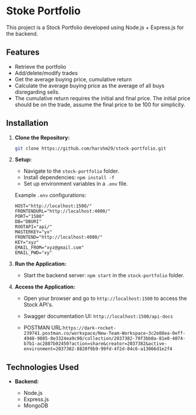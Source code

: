 # Stoke Portfolio

This project is a Stock Portfolio developed using Node.js + Express.js for the backend.

## Features

- Retrieve the portfolio
- Add/delete/modify trades
- Get the average buying price, cumulative return
- Calculate the average buying price as the average of all buys disregarding sells.
- The cumulative return requires the initial and final price. The initial price should be on the trade, assume the final price to be 100 for simplicity.

## Installation

1. **Clone the Repository:**

   ```bash
   git clone https://github.com/harshm29/stock-portfolio.git
   ```

2. **Setup:**

   - Navigate to the `stock-portfolio` folder.
   - Install dependencies: `npm install -f`
   - Set up environment variables in a `.env` file.

   Example `.env` configurations:

   ```dotenv
   HOST="http://localhost:1500/"
   FRONTENDURL="http://localhost:4000/"
   PORT="1500"
   DB="DBURI"
   ROOTAPI="api/"
   MASTERKEY="yx"
   FRONTEND="http://localhost:4000/"
   KEY="xyz"
   EMAIL_FROM="xyz@gmail.com"
   EMAIL_PWD="xy"
   ```

3. **Run the Application:**

   - Start the backend server: `npm start` in the `stock-portfolio` folder.

4. **Access the Application:**

   - Open your browser and go to `http://localhost:1500` to access the Stock API's.

   - Swagger documentation UI: `http://localhost:1500/api-docs`

   - POSTMAN URL:`https://dark-rocket-239741.postman.co/workspace/New-Team-Workspace~3c2e08ea-0eff-4948-9885-8e3324ea9c90/collection/2037382-70f3bb0a-81e0-4074-b7b1-ac2887b02450?action=share&creator=2037382&active-environment=2037382-8820f9b9-99fd-4f2d-84c6-a13066d1e2f4`

## Technologies Used

- **Backend:**

  - Node.js
  - Express.js
  - MongoDB
